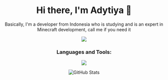 <h1 align="center">Hi there, I'm Adytiya 👋</h1>

<p align="center">
  Basically, I'm a developer from Indonesia who is studying and is an expert in Minecraft development, call me if you need it
</p>

<p align="center">
<img src="https://i.pinimg.com/originals/48/01/bc/4801bc9432e17d50141c691e6b2d7d07.gif"/>
</p>

<h3 align="center">Languages and Tools:</h3>

<p align="center">
  <a href="https://skillicons.dev">
    <img src="https://skillicons.dev/icons?i=java,php,py,cpp,js,react,docker,linux,windows,gcp,mysql,git,github,bash,cloudflare,vscode,idea,clion" />
  </a>
</p>

<p align="center">
  <img src="https://github-readme-stats.vercel.app/api?username=AzmiiD&show_icons=true&theme=radical" alt="GitHub Stats" />
</p>
